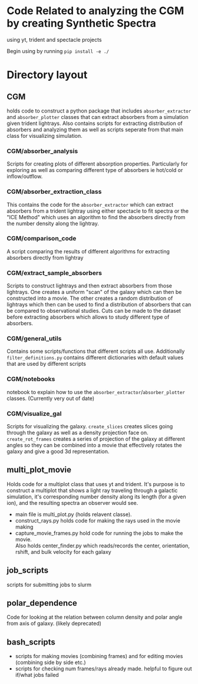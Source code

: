 # Code Related to analyzing the CGM by creating Synthetic Spectra
using yt, trident and spectacle projects

Begin using by running `pip install -e ./`
# Directory layout
## CGM
holds code to construct a python package that includes `absorber_extractor` and `absorber_plotter` classes that can extract absorbers from a simulation given trident lightrays. Also contains scripts for extracting distribution of absorbers and analyzing them as well as scripts seperate from that main class for visualizing simulation.  

### CGM/absorber_analysis
Scripts for creating plots of different absorption properties. Particularly for exploring as well as comparing different type of absorbers ie hot/cold or inflow/outflow.

### CGM/absorber_extraction_class
This contains the code for the `absorber_extractor` which can extract absorbers from a trident lightray using either spectacle to fit spectra or the "ICE Method" which uses an algorithm to find the absorbers directly from the number density along the lightray. 
### CGM/comparison_code 
A script comparing the results of different algorithms for extracting absorbers directly from lightray

### CGM/extract_sample_absorbers
Scripts to construct lightrays and then extract absorbers from those lightrays. One creates a uniform "scan" of the galaxy which can then be constructed into a movie. The other creates a random distribution of lightrays which then can be used to find a distribution of absorbers that can be compared to observational studies. Cuts can be made to the dataset before extracting absorbers which allows to study different type of absorbers.

### CGM/general_utils
Contains some scripts/functions that different scripts all use. Additionally `filter_definitions.py` contains different dictionaries with default values that are used by different scripts

### CGM/notebooks
notebook to explain how to use the `absorber_extractor`/`absorber_plotter` classes. (Currently very out of date)

### CGM/visualize_gal
Scripts for visualizing the galaxy. `create_slices` creates slices going through the galaxy as well as a density projection face on. `create_rot_frames` creates a series of projection of the galaxy at different angles so they can be combined into a movie that effectively rotates the galaxy and give a good 3d representation.

## multi_plot_movie
Holds code for a multiplot class that uses yt and trident. It's purpose is to construct a multiplot that shows a light ray traveling through a galactic simulation, it's corresponding number density along its length (for a given ion), and the resulting spectra an observer would see.  
* main file is multi_plot.py (holds relavent classe).   
* construct_rays.py holds code for making the rays used in the movie making  
* capture_movie_frames.py hold code for running the jobs to make the movie.   
Also holds center_finder.py which reads/records the center, orientation, rshift, and bulk velocity for each galaxy  

## job_scripts
scripts for submitting jobs to slurm   

## polar_dependence
Code for looking at the relation between column density and polar angle
from axis of galaxy. (likely deprecated) 

## bash_scripts
* scripts for making movies (combining frames) and for editing movies (combining side by side etc.)  
* scripts for checking num frames/rays already made. helpful to figure out if/what jobs failed 
